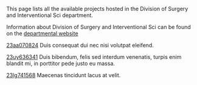 This page lists all the available projects hosted in the Division of Surgery and Interventional Sci department.

Information about Division of Surgery and Interventional Sci can be found on the [departmental website](www.example.com/dept6)

[23aa070824](/cataloguetest/projects/23aa070824.md) Duis consequat dui nec nisi volutpat eleifend.

[23uy636341](/cataloguetest/projects/23uy636341.md) Duis bibendum, felis sed interdum venenatis, turpis enim blandit mi, in porttitor pede justo eu massa.

[23lg741568](/cataloguetest/projects/23lg741568.md) Maecenas tincidunt lacus at velit.